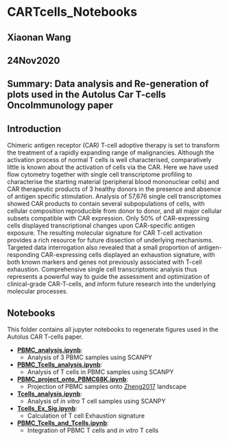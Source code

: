 # CARTcells_Notebooks

## Xiaonan Wang
## 24Nov2020
## Summary: Data analysis and Re-generation of plots used in the Autolus Car T-cells OncoImmunology paper

## Introduction
Chimeric antigen receptor (CAR) T-cell adoptive therapy is set to transform the treatment of a rapidly expanding range of malignancies. Although the activation process of normal T cells is well characterised, comparatively little is known about the activation of cells via the CAR. Here we have used flow cytometry together with single cell transcriptome profiling to characterise the starting material (peripheral blood mononuclear cells) and CAR therapeutic products of 3 healthy donors in the presence and absence of antigen specific stimulation. Analysis of 57,676 single cell transcriptomes showed CAR products to contain several subpopulations of cells, with cellular composition reproducible from donor to donor, and all major cellular subsets compatible with CAR expression. Only 50% of CAR-expressing cells displayed transcriptional changes upon CAR-specific antigen exposure. The resulting molecular signature for CAR T-cell activation provides a rich resource for future dissection of underlying mechanisms. Targeted data interrogation also revealed that a small proportion of antigen-responding CAR-expressing cells displayed an exhaustion signature, with both known markers and genes not previously associated with T-cell exhaustion. Comprehensive single cell transcriptomic analysis thus represents a powerful way to guide the assessment and optimization of clinical-grade CAR-T-cells, and inform future research into the underlying molecular processes.

## Notebooks
This folder contains all jupyter notebooks to regenerate figures used in the Autolus CAR T-cells paper.
 
  - <ins>**[PBMC_analysis.ipynb](https://github.com/SharonWang/CARTcells_Notebooks/blob/master/Notebooks/PBMC_analysis.ipynb)**</ins>:
    - Analysis of 3 PBMC samples using SCANPY
  - <ins>**[PBMC_Tcells_analysis.ipynb](https://github.com/SharonWang/CARTcells_Notebooks/blob/master/Notebooks/PBMC_Tcells_analysis.ipynb)**</ins>:
    - Analysis of T cells in PBMC samples using SCANPY
  - <ins>**[PBMC_project_onto_PBMC68K.ipynb](https://github.com/SharonWang/CARTcells_Notebooks/blob/master/Notebooks/PBMC_project_onto_PBMC68K.ipynb)**</ins>:
    - Projection of PBMC samples onto [Zheng2017](https://www.nature.com/articles/ncomms14049) landscape
  - <ins>**[Tcells_analysis.ipynb](https://github.com/SharonWang/CARTcells_Notebooks/blob/master/Notebooks/Tcells_analysis.ipynb)**</ins>:
    - Analysis of *in vitro* T cell samples using SCANPY
  - <ins>**[Tcells_Ex_Sig.ipynb](https://github.com/SharonWang/CARTcells_Notebooks/blob/master/Notebooks/Tcells_Ex_Sig.ipynb)**</ins>:
    - Calculation of T cell Exhaustion signature
  - <ins>**[PBMC_Tcells_and_Tcells.ipynb](https://github.com/SharonWang/CARTcells_Notebooks/blob/master/Notebooks/PBMC_Tcells_and_Tcells.ipynb)**</ins>:
    - Integration of PBMC T cells and *in vitro* T cells
